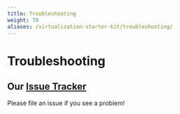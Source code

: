 ```yaml
---
title: Troubleshooting
weight: 70
aliases: /virtualization-starter-kit/troubleshooting/
---
```


# Troubleshooting

## Our [Issue Tracker](https://github.com/validatedpatterns-sandbox/virtualization-starter-kit/issues)

Please file an issue if you see a problem!
